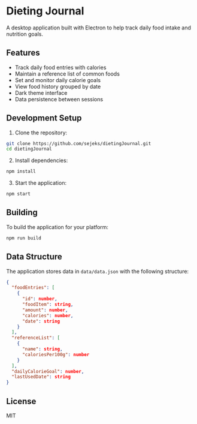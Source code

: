# Dieting Journal

A desktop application built with Electron to help track daily food intake and nutrition goals.

## Features

- Track daily food entries with calories
- Maintain a reference list of common foods
- Set and monitor daily calorie goals
- View food history grouped by date
- Dark theme interface
- Data persistence between sessions

## Development Setup

1. Clone the repository:
```bash
git clone https://github.com/sejeks/dietingJournal.git
cd dietingJournal
```

2. Install dependencies:
```bash
npm install
```

3. Start the application:
```bash
npm start
```

## Building

To build the application for your platform:

```bash
npm run build
```

## Data Structure

The application stores data in `data/data.json` with the following structure:

```json
{
  "foodEntries": [
    {
      "id": number,
      "foodItem": string,
      "amount": number,
      "calories": number,
      "date": string
    }
  ],
  "referenceList": [
    {
      "name": string,
      "caloriesPer100g": number
    }
  ],
  "dailyCalorieGoal": number,
  "lastUsedDate": string
}
```

## License

MIT 